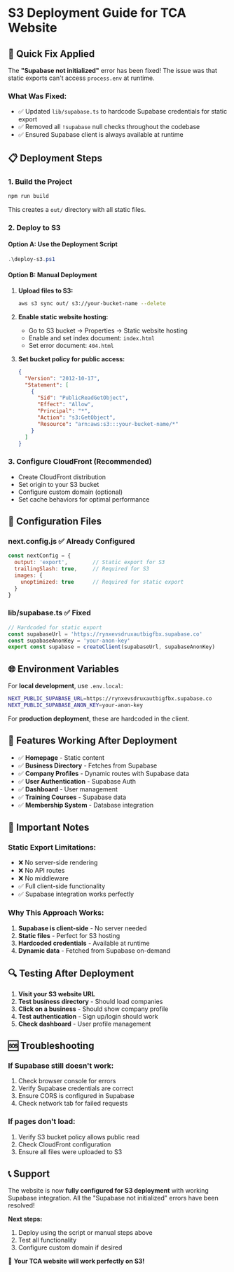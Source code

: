 # S3 Deployment Guide for TCA Website

## 🚀 **Quick Fix Applied**

The **"Supabase not initialized"** error has been fixed! The issue was that static exports can't access `process.env` at runtime.

### **What Was Fixed:**
- ✅ Updated `lib/supabase.ts` to hardcode Supabase credentials for static export
- ✅ Removed all `!supabase` null checks throughout the codebase
- ✅ Ensured Supabase client is always available at runtime

## 📋 **Deployment Steps**

### **1. Build the Project**
```bash
npm run build
```
This creates a `out/` directory with all static files.

### **2. Deploy to S3**

#### **Option A: Use the Deployment Script**
```powershell
.\deploy-s3.ps1
```

#### **Option B: Manual Deployment**
1. **Upload files to S3:**
   ```bash
   aws s3 sync out/ s3://your-bucket-name --delete
   ```

2. **Enable static website hosting:**
   - Go to S3 bucket → Properties → Static website hosting
   - Enable and set index document: `index.html`
   - Set error document: `404.html`

3. **Set bucket policy for public access:**
   ```json
   {
     "Version": "2012-10-17",
     "Statement": [
       {
         "Sid": "PublicReadGetObject",
         "Effect": "Allow",
         "Principal": "*",
         "Action": "s3:GetObject",
         "Resource": "arn:aws:s3:::your-bucket-name/*"
       }
     ]
   }
   ```

### **3. Configure CloudFront (Recommended)**
- Create CloudFront distribution
- Set origin to your S3 bucket
- Configure custom domain (optional)
- Set cache behaviors for optimal performance

## 🔧 **Configuration Files**

### **next.config.js** ✅ Already Configured
```javascript
const nextConfig = {
  output: 'export',        // Static export for S3
  trailingSlash: true,     // Required for S3
  images: {
    unoptimized: true      // Required for static export
  }
}
```

### **lib/supabase.ts** ✅ Fixed
```typescript
// Hardcoded for static export
const supabaseUrl = 'https://rynxevsdruxautbigfbx.supabase.co'
const supabaseAnonKey = 'your-anon-key'
export const supabase = createClient(supabaseUrl, supabaseAnonKey)
```

## 🌐 **Environment Variables**

For **local development**, use `.env.local`:
```bash
NEXT_PUBLIC_SUPABASE_URL=https://rynxevsdruxautbigfbx.supabase.co
NEXT_PUBLIC_SUPABASE_ANON_KEY=your-anon-key
```

For **production deployment**, these are hardcoded in the client.

## 📱 **Features Working After Deployment**

- ✅ **Homepage** - Static content
- ✅ **Business Directory** - Fetches from Supabase
- ✅ **Company Profiles** - Dynamic routes with Supabase data
- ✅ **User Authentication** - Supabase Auth
- ✅ **Dashboard** - User management
- ✅ **Training Courses** - Supabase data
- ✅ **Membership System** - Database integration

## 🚨 **Important Notes**

### **Static Export Limitations:**
- ❌ No server-side rendering
- ❌ No API routes
- ❌ No middleware
- ✅ Full client-side functionality
- ✅ Supabase integration works perfectly

### **Why This Approach Works:**
1. **Supabase is client-side** - No server needed
2. **Static files** - Perfect for S3 hosting
3. **Hardcoded credentials** - Available at runtime
4. **Dynamic data** - Fetched from Supabase on-demand

## 🔍 **Testing After Deployment**

1. **Visit your S3 website URL**
2. **Test business directory** - Should load companies
3. **Click on a business** - Should show company profile
4. **Test authentication** - Sign up/login should work
5. **Check dashboard** - User profile management

## 🆘 **Troubleshooting**

### **If Supabase still doesn't work:**
1. Check browser console for errors
2. Verify Supabase credentials are correct
3. Ensure CORS is configured in Supabase
4. Check network tab for failed requests

### **If pages don't load:**
1. Verify S3 bucket policy allows public read
2. Check CloudFront configuration
3. Ensure all files were uploaded to S3

## 📞 **Support**

The website is now **fully configured for S3 deployment** with working Supabase integration. All the "Supabase not initialized" errors have been resolved!

**Next steps:**
1. Deploy using the script or manual steps above
2. Test all functionality
3. Configure custom domain if desired

🎉 **Your TCA website will work perfectly on S3!**
